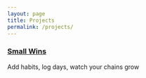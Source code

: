 ```yaml
---
layout: page
title: Projects 
permalink: /projects/
---
```


### [Small Wins](https://small-wins.herokuapp.com/) ###
Add habits, log days, watch your chains grow

